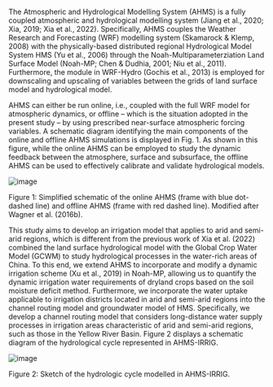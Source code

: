 
The Atmospheric and Hydrological Modelling System (AHMS) is a fully coupled atmospheric and hydrological modelling system (Jiang et al., 2020; Xia, 2019; Xia et al., 2022). Specifically, AHMS couples the Weather Research and Forecasting (WRF) modelling system (Skamarock & Klemp, 2008) with the physically-based distributed regional Hydrological Model System HMS (Yu et al., 2006) through the Noah-Multiparameterziation Land Surface Model (Noah-MP; Chen & Dudhia, 2001; Niu et al., 2011). Furthermore, the module in WRF-Hydro (Gochis et al., 2013) is employed for downscaling and upscaling of variables between the grids of land surface model and hydrological model. 

AHMS can either be run online, i.e., coupled with the full WRF model for atmospheric dynamics, or offline – which is the situation adopted in the present study – by using prescribed near-surface atmospheric forcing variables. A schematic diagram identifying the main components of the online and offline AHMS simulations is displayed in Fig. 1. As shown in this figure, while the online AHMS can be employed to study the dynamic feedback between the atmosphere, surface and subsurface, the offline AHMS can be used to effectively calibrate and validate hydrological models.

![image](https://github.com/JiangCong1990/AHMS-IRRIG/assets/43998223/94239afa-3d6b-41da-9e2e-6d3e7c0aa725)
 
Figure 1: Simplified schematic of the online AHMS (frame with blue dot-dashed line) and offline AHMS (frame with red dashed line). Modified after Wagner et al. (2016b).



This study aims to develop an irrigation model that applies to arid and semi-arid regions, which is different from the previous work of Xia et al. (2022) combined the land surface hydrological model with the Global Crop Water Model (GCWM) to study hydrological processes in the water-rich areas of China. To this end, we extend AHMS to incorporate and modify a dynamic irrigation scheme (Xu et al., 2019) in Noah-MP, allowing us to quantify the dynamic irrigation water requirements of dryland crops based on the soil moisture deficit method. Furthermore, we incorporate the water uptake applicable to irrigation districts located in arid and semi-arid regions into the channel routing model and groundwater model of HMS. Specifically, we develop a channel routing model that considers long-distance water supply processes in irrigation areas characteristic of arid and semi-arid regions, such as those in the Yellow River Basin. Figure 2 displays a schematic diagram of the hydrological cycle represented in AHMS-IRRIG. 

 ![image](https://github.com/JiangCong1990/AHMS-IRRIG/assets/43998223/2229feda-91be-42e2-af5a-1ef4c359637a)

Figure 2: Sketch of the hydrologic cycle modelled in AHMS-IRRIG.


